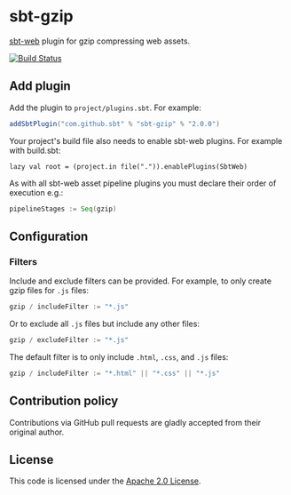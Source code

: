 sbt-gzip
==========

[sbt-web] plugin for gzip compressing web assets.

[![Build Status](https://github.com/sbt/sbt-gzip/actions/workflows/build-test.yml/badge.svg)](https://github.com/sbt/sbt-gzip/actions/workflows/build-test.yml)

Add plugin
----------

Add the plugin to `project/plugins.sbt`. For example:

```scala
addSbtPlugin("com.github.sbt" % "sbt-gzip" % "2.0.0")
```

Your project's build file also needs to enable sbt-web plugins. For example with build.sbt:

    lazy val root = (project.in file(".")).enablePlugins(SbtWeb)

As with all sbt-web asset pipeline plugins you must declare their order of execution e.g.:

```scala
pipelineStages := Seq(gzip)
```

Configuration
-------------

### Filters

Include and exclude filters can be provided. For example, to only create
gzip files for `.js` files:

```scala
gzip / includeFilter := "*.js"
```

Or to exclude all `.js` files but include any other files:

```scala
gzip / excludeFilter := "*.js"
```

The default filter is to only include `.html`, `.css`, and `.js` files:

```scala
gzip / includeFilter := "*.html" || "*.css" || "*.js"
```


Contribution policy
-------------------

Contributions via GitHub pull requests are gladly accepted from their original author. 

License
-------

This code is licensed under the [Apache 2.0 License][apache].

[sbt-web]: https://github.com/sbt/sbt-web
[apache]: http://www.apache.org/licenses/LICENSE-2.0.html
